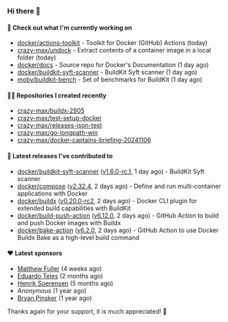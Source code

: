 ### Hi there 👋

#### 👷 Check out what I'm currently working on

- [docker/actions-toolkit](https://github.com/docker/actions-toolkit) - Toolkit for Docker (GitHub) Actions (today)
- [crazy-max/undock](https://github.com/crazy-max/undock) - Extract contents of a container image in a local folder (today)
- [docker/docs](https://github.com/docker/docs) - Source repo for Docker&#39;s Documentation (1 day ago)
- [docker/buildkit-syft-scanner](https://github.com/docker/buildkit-syft-scanner) - BuildKit Syft scanner (1 day ago)
- [moby/buildkit-bench](https://github.com/moby/buildkit-bench) - Set of benchmarks for BuildKit (1 day ago)

#### 👨‍💻 Repositories I created recently

- [crazy-max/buildx-2905](https://github.com/crazy-max/buildx-2905)
- [crazy-max/test-setup-docker](https://github.com/crazy-max/test-setup-docker)
- [crazy-max/releases-json-test](https://github.com/crazy-max/releases-json-test)
- [crazy-max/go-longpath-win](https://github.com/crazy-max/go-longpath-win)
- [crazy-max/docker-captains-briefing-20241106](https://github.com/crazy-max/docker-captains-briefing-20241106)

#### 🚀 Latest releases I've contributed to

- [docker/buildkit-syft-scanner](https://github.com/docker/buildkit-syft-scanner) ([v1.6.0-rc.1](https://github.com/docker/buildkit-syft-scanner/releases/tag/v1.6.0-rc.1), 1 day ago) - BuildKit Syft scanner
- [docker/compose](https://github.com/docker/compose) ([v2.32.4](https://github.com/docker/compose/releases/tag/v2.32.4), 2 days ago) - Define and run multi-container applications with Docker
- [docker/buildx](https://github.com/docker/buildx) ([v0.20.0-rc2](https://github.com/docker/buildx/releases/tag/v0.20.0-rc2), 2 days ago) - Docker CLI plugin for extended build capabilities with BuildKit
- [docker/build-push-action](https://github.com/docker/build-push-action) ([v6.12.0](https://github.com/docker/build-push-action/releases/tag/v6.12.0), 2 days ago) - GitHub Action to build and push Docker images with Buildx
- [docker/bake-action](https://github.com/docker/bake-action) ([v6.2.0](https://github.com/docker/bake-action/releases/tag/v6.2.0), 2 days ago) - GitHub Action to use Docker Buildx Bake as a high-level build command

#### ❤️ Latest sponsors
- [Matthew Fuller](https://github.com/mathematics333) (4 weeks ago)
- [Eduardo Teles](https://github.com/eduardoteles17) (2 months ago)
- [Henrik Soerensen](https://github.com/hsoerensen) (5 months ago)
- _Anonymous_ (1 year ago)
- [Bryan Pinsker](https://github.com/BryanPinsker) (1 year ago)

Thanks again for your support, it is much appreciated! 🙏

